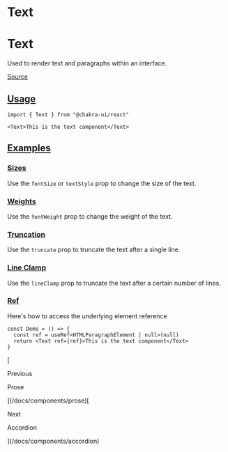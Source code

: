 # Text

Text
====

Used to render text and paragraphs within an interface.

[Source](https://github.com/chakra-ui/chakra-ui/tree/main/packages/react/src/components/typography)

[Usage](#usage)
---------------

```
import { Text } from "@chakra-ui/react"
```

```
<Text>This is the text component</Text>
```

[Examples](#examples)
---------------------

### [Sizes](#sizes)

Use the `fontSize` or `textStyle` prop to change the size of the text.

### [Weights](#weights)

Use the `fontWeight` prop to change the weight of the text.

### [Truncation](#truncation)

Use the `truncate` prop to truncate the text after a single line.

### [Line Clamp](#line-clamp)

Use the `lineClamp` prop to truncate the text after a certain number of lines.

### [Ref](#ref)

Here's how to access the underlying element reference

```
const Demo = () => {
  const ref = useRef<HTMLParagraphElement | null>(null)
  return <Text ref={ref}>This is the text component</Text>
}
```

[

Previous

Prose



](/docs/components/prose)[

Next

Accordion



](/docs/components/accordion)